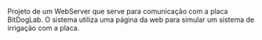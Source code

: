 Projeto de um WebServer que serve para comunicação com a placa BitDogLab. O sistema utiliza uma página da web para simular um sistema de irrigação com a placa.
